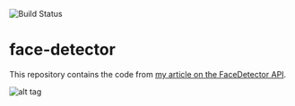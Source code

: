![Build Status](https://circleci.com/gh/moyheen/face-detector.svg?style=shield&circle-token=e3912d41145a0e90ba522ed8cd91009137c55ed6)

# face-detector

This repository contains the code from [my article on the FaceDetector API](https://hackernoon.com/machine-learning-for-android-developers-with-the-mobile-vision-api-part-1-face-detection-e7e24a3e472f).

![alt tag](https://pbs.twimg.com/media/CuNFLWvXgAAaIr4.jpg)
